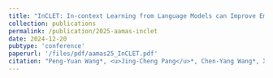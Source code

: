 ```yaml
---
title: "InCLET: In-context Learning from Language Models can Improve Embodied Instruction-following"
collection: publications
permalink: /publication/2025-aamas-inclet
date: 2024-12-20
pubtype: 'conference'
paperurl: '/files/pdf/aamas25_InCLET.pdf'
citation: "Peng-Yuan Wang*, <u>Jing-Cheng Pang</u>*, Chen-Yang Wang*, Xu-Hui Liu, Tian-Shuo Liu, Si-Hang Yang, Hong Qian, Yang Yu. <i> InCLET: In-context Learning from Language Models can Improve Embodied Instruction-following. </i>In: <b>AAMAS</b> (Oral), 2025."
---
```

